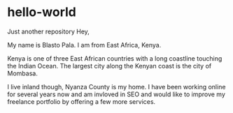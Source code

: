 # hello-world
Just another repository
Hey,

My name is Blasto Pala. I am from East Africa, Kenya. 

Kenya is one of three East African countries with a long coastline touching the Indian Ocean. The largest city along the Kenyan coast is the city of Mombasa.

I live inland though, Nyanza County is my home. I have been working online for several years now and am invloved in SEO and would like to improve my freelance portfolio by offering a few more services.
